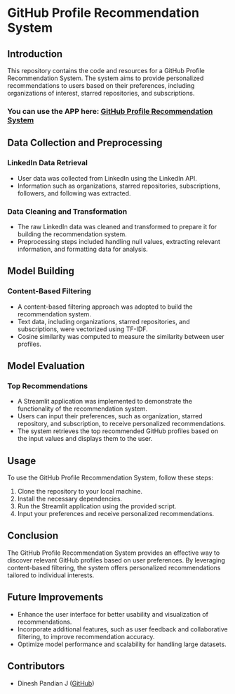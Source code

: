 # GitHub Profile Recommendation System

## Introduction

This repository contains the code and resources for a GitHub Profile Recommendation System. The system aims to provide personalized recommendations to users based on their preferences, including organizations of interest, starred repositories, and subscriptions.

### You can use the APP here: [GitHub Profile Recommendation System](https://dineshgrs.streamlit.app/)

## Data Collection and Preprocessing

### LinkedIn Data Retrieval
- User data was collected from LinkedIn using the LinkedIn API.
- Information such as organizations, starred repositories, subscriptions, followers, and following was extracted.

### Data Cleaning and Transformation
- The raw LinkedIn data was cleaned and transformed to prepare it for building the recommendation system.
- Preprocessing steps included handling null values, extracting relevant information, and formatting data for analysis.

## Model Building

### Content-Based Filtering
- A content-based filtering approach was adopted to build the recommendation system.
- Text data, including organizations, starred repositories, and subscriptions, were vectorized using TF-IDF.
- Cosine similarity was computed to measure the similarity between user profiles.

## Model Evaluation

### Top Recommendations
- A Streamlit application was implemented to demonstrate the functionality of the recommendation system.
- Users can input their preferences, such as organization, starred repository, and subscription, to receive personalized recommendations.
- The system retrieves the top recommended GitHub profiles based on the input values and displays them to the user.

## Usage

To use the GitHub Profile Recommendation System, follow these steps:
1. Clone the repository to your local machine.
2. Install the necessary dependencies.
3. Run the Streamlit application using the provided script.
4. Input your preferences and receive personalized recommendations.

## Conclusion

The GitHub Profile Recommendation System provides an effective way to discover relevant GitHub profiles based on user preferences. By leveraging content-based filtering, the system offers personalized recommendations tailored to individual interests.

## Future Improvements

- Enhance the user interface for better usability and visualization of recommendations.
- Incorporate additional features, such as user feedback and collaborative filtering, to improve recommendation accuracy.
- Optimize model performance and scalability for handling large datasets.

## Contributors

- Dinesh Pandian J ([GitHub](https://github.com/DINESHPANDIAN-J))

